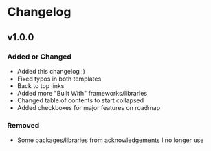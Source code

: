 # Changelog

## v1.0.0

### Added or Changed

* Added this changelog :)
* Fixed typos in both templates
* Back to top links
* Added more "Built With" frameworks/libraries
* Changed table of contents to start collapsed
* Added checkboxes for major features on roadmap

### Removed

* Some packages/libraries from acknowledgements I no longer use
